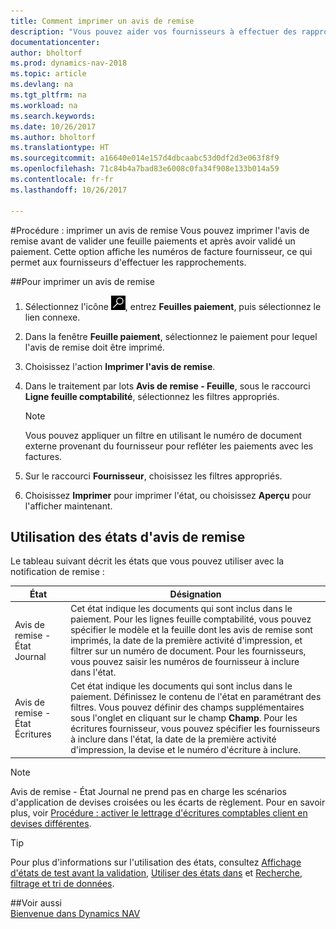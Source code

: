```yaml
---
title: Comment imprimer un avis de remise
description: "Vous pouvez aider vos fournisseurs à effectuer des rapprochements en imprimant des avis de remise avant d'afficher une feuille de paiement et après avoir validé un règlement."
documentationcenter: 
author: bholtorf
ms.prod: dynamics-nav-2018
ms.topic: article
ms.devlang: na
ms.tgt_pltfrm: na
ms.workload: na
ms.search.keywords: 
ms.date: 10/26/2017
ms.author: bholtorf
ms.translationtype: HT
ms.sourcegitcommit: a16640e014e157d4dbcaabc53d0df2d3e063f8f9
ms.openlocfilehash: 71c84b4a7bad83e6008c0fa34f908e133b014a59
ms.contentlocale: fr-fr
ms.lasthandoff: 10/26/2017

---
```


#<a name="how-to-print-remittance-advice"></a>Procédure : imprimer un avis de remise
Vous pouvez imprimer l'avis de remise avant de valider une feuille paiements et après avoir validé un paiement. Cette option affiche les numéros de facture fournisseur, ce qui permet aux fournisseurs d'effectuer les rapprochements.

##<a name="to-print-remittance-advice"></a>Pour imprimer un avis de remise
1. Sélectionnez l'icône ![Page ou état pour la recherche](media/ui-search/search_small.png "Page ou état pour la recherche"), entrez **Feuilles paiement**, puis sélectionnez le lien connexe.  
2. Dans la fenêtre **Feuille paiement**, sélectionnez le paiement pour lequel l'avis de remise doit être imprimé.  
3. Choisissez l'action **Imprimer l'avis de remise**.  
4. Dans le traitement par lots **Avis de remise - Feuille**, sous le raccourci **Ligne feuille comptabilité**, sélectionnez les filtres appropriés.  
  
    >[!Note]
    > Vous pouvez appliquer un filtre en utilisant le numéro de document externe provenant du fournisseur pour refléter les paiements avec les factures.

5. Sur le raccourci **Fournisseur**, choisissez les filtres appropriés.  
6. Choisissez **Imprimer** pour imprimer l'état, ou choisissez **Aperçu** pour l'afficher maintenant.  

## <a name="using-remittance-advice-reports"></a>Utilisation des états d'avis de remise
Le tableau suivant décrit les états que vous pouvez utiliser avec la notification de remise :

|État|Désignation|
|----|----|
|Avis de remise - État Journal|Cet état indique les documents qui sont inclus dans le paiement. Pour les lignes feuille comptabilité, vous pouvez spécifier le modèle et la feuille dont les avis de remise sont imprimés, la date de la première activité d'impression, et filtrer sur un numéro de document. Pour les fournisseurs, vous pouvez saisir les numéros de fournisseur à inclure dans l'état. |
|Avis de remise - État Écritures| Cet état indique les documents qui sont inclus dans le paiement. Définissez le contenu de l'état en paramétrant des filtres. Vous pouvez définir des champs supplémentaires sous l'onglet en cliquant sur le champ **Champ**. Pour les écritures fournisseur, vous pouvez spécifier les fournisseurs à inclure dans l'état, la date de la première activité d'impression, la devise et le numéro d'écriture à inclure. |

> [!Note]
> Avis de remise - État Journal ne prend pas en charge les scénarios d'application de devises croisées ou les écarts de règlement. Pour en savoir plus, voir [Procédure : activer le lettrage d'écritures comptables client en devises différentes](finance-how-enable-application-ledger-entries-different-currencies.md).

> [!Tip]
> Pour plus d'informations sur l'utilisation des états, consultez [Affichage d'états de test avant la validation](ui-how-view-test-reports-posting.md), [Utiliser des états dans](ui-work-report.md) et [Recherche, filtrage et tri de données](ui-enter-criteria-filters.md).

##<a name="see-also"></a>Voir aussi  
[Bienvenue dans Dynamics NAV](across-get-started.md)
